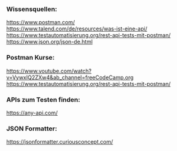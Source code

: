 ### Wissensquellen:
https://www.postman.com/ <br>
https://www.talend.com/de/resources/was-ist-eine-api/ <br>
https://www.testautomatisierung.org/rest-api-tests-mit-postman/ <br>
https://www.json.org/json-de.html <br>

### Postman Kurse:
https://www.youtube.com/watch?v=VywxIQ2ZXw4&ab_channel=freeCodeCamp.org <br>
https://www.testautomatisierung.org/rest-api-tests-mit-postman/ <br>

### APIs zum Testen finden:
https://any-api.com/ <br>

### JSON Formatter:
https://jsonformatter.curiousconcept.com/ <br>

